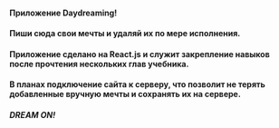 ####  Приложение Daydreaming!
#### Пиши сюда свои мечты и удаляй их по мере исполнения.
#### Приложение сделано на React.js и служит закрепление навыков после прочтения нескольких глав учебника.
#### В планах подключение сайта к серверу, что позволит не терять добавленные вручную мечты и сохранять их на сервере. 
##### DREAM ON! 